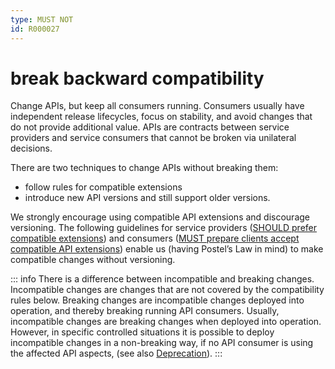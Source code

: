```yaml
---
type: MUST NOT
id: R000027
---
```


# break backward compatibility

Change APIs, but keep all consumers running.
Consumers usually have independent release lifecycles, focus on stability, and avoid changes that do not provide additional value.
APIs are contracts between service providers and service consumers that cannot be broken via unilateral decisions.

There are two techniques to change APIs without breaking them:

- follow rules for compatible extensions
- introduce new API versions and still support older versions.

We strongly encourage using compatible API extensions and discourage versioning.
The following guidelines for service providers ([SHOULD prefer compatible extensions](@guidelines/R000028)) and consumers ([MUST prepare clients accept compatible API extensions](@guidelines/R000029)) enable us (having Postel’s Law in mind) to make compatible changes without versioning.

::: info
There is a difference between incompatible and breaking changes. Incompatible changes are changes that are not covered by the compatibility rules below. Breaking changes are incompatible changes deployed into operation, and thereby breaking running API consumers. Usually, incompatible changes are breaking changes when deployed into operation.
However, in specific controlled situations it is possible to deploy incompatible changes in a non-breaking way, if no API consumer is using the affected API aspects, (see also [Deprecation](../../060_Deprecation/index.md)).
:::
